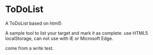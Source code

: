 # ToDoList
A ToDoList based on html5

A sample tool to list your target and mark it as complete.
use HTML5 localStorage, can not use with IE or Microsoft Edge.

come from a write test.
